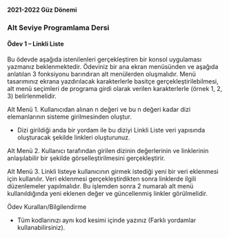 #### 2021-2022 Güz Dönemi
### Alt Seviye Programlama Dersi
#### Ödev 1 – Linkli Liste
Bu ödevde aşağıda istenilenleri gerçekleştiren bir konsol uygulaması yazmanız beklenmektedir. Ödeviniz bir ana
ekran menüsünden ve aşağıda anlatılan 3 fonksiyonu barındıran alt menülerden oluşmalıdır. Menü tasarımınız
ekrana yazdırılacak karakterlerle basitçe gerçekleştirilebilmesi, alt menü seçimleri de programa girdi olarak
verilen karakterlerle (örnek 1, 2, 3) belirlenmelidir.

Alt Menü 1. Kullanıcıdan alınan n değeri ve bu n değeri kadar dizi elemanlarının sisteme girilmesinden oluştur.

* Dizi girildiği anda bir yordam ile bu diziyi Linkli Liste veri yapısında oluşturacak şekilde linkleri
oluşturunuz.

Alt Menü 2. Kullanıcı tarafından girilen dizinin değerlerinin ve linklerinin anlaşılabilir bir şekilde
görselleştirilmesini gerçekleştirir.

Alt Menü 3. Linkli listeye kullanıcının girmek istediği yeni bir veri eklenmesi için kullanılır. Veri eklenmesi
gerçekleştirdikten sonra linklerde ilgili düzenlemeler yapılmalıdır. Bu işlemden sonra 2 numaralı alt menü
kullanıldığında yeni eklenen değer ve güncellenmiş linkler görülmelidir.

Ödev Kuralları/Bilgilendirme

* Tüm kodlarınızı aynı kod kesimi içinde yazınız (Farklı yordamlar kullanabilirsiniz).
